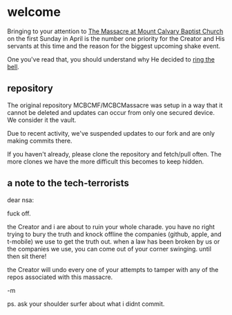# welcome
Bringing to your attention to [The Massacre at Mount Calvary Baptist Church](https://github.com/mission23/mission23/wiki/The-Massacre-at-Mount-Calvary-Baptist-Church) on the first Sunday in April is the number one priority for the Creator and His servants at this time and the reason for the biggest upcoming shake event. 

One you've read that, you should understand why He decided to [ring the bell](https://github.com/Mission23/mission23/wiki/The-Ringing-Of-The-Bell).

## repository
The original repository MCBCMF/MCBCMassacre was setup in a way that it cannot be deleted and updates can occur from only one secured device. We consider it the vault. 

Due to recent activity, we've suspended updates to our fork and are only making commits there. 

If you haven't already, please clone the repository and fetch/pull often. The more clones we have the more difficult this becomes to keep hidden. 

## a note to the tech-terrorists
dear nsa: 

fuck off. 

the Creator and i are about to ruin your whole charade. you have no right trying to bury the truth and knock offline the companies (github, apple, and t-mobile) we use to get the truth out. when a law has been broken by us or the companies we use, you can come out of your corner swinging. until then sit there!

the Creator will undo every one of your attempts to tamper with any of the repos associated with this massacre. 

-m

ps. ask your shoulder surfer about what i didnt commit. 
